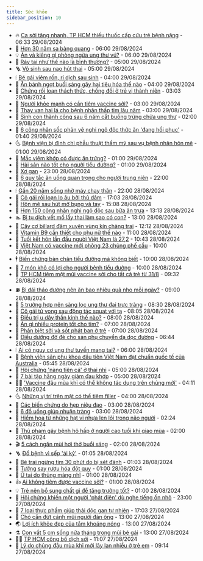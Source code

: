 ```yaml
---
title: Sức khỏe
sidebar_position: 10
---
```


<!-- vnexpress-suc-khoe:START -->
- 🔥 [Ca sởi tăng nhanh, TP HCM thiếu thuốc cấp cứu trẻ bệnh nặng](https://vnexpress.net/ca-soi-tang-nhanh-tp-hcm-thieu-thuoc-cap-cuu-tre-benh-nang-4787076.html) - 06:33 29/08/2024
- 🥰 [Hơn 30 năm sa bàng quang](https://vnexpress.net/hon-30-nam-sa-bang-quang-4787081.html) - 06:00 29/08/2024
- 💡 [Ăn và kiêng gì phòng ngừa ung thư vú?](https://vnexpress.net/an-va-kieng-gi-phong-ngua-ung-thu-vu-4786951.html) - 06:00 29/08/2024
- 🤗 [Ráy tai như thế nào là bình thường?](https://vnexpress.net/ray-tai-nhu-the-nao-la-binh-thuong-4786834.html) - 05:00 29/08/2024
- 🪜 [Vô sinh sau nạo hút thai](https://vnexpress.net/vo-sinh-sau-nao-hut-thai-4786801.html) - 05:00 29/08/2024
- 🕯 [Bé gái viêm rốn, rỉ dịch sau sinh](https://vnexpress.net/be-gai-viem-ron-ri-dich-sau-sinh-4786876.html) - 04:00 29/08/2024
- 🤭 [Ăn bánh ngọt buổi sáng gây hại tiêu hóa thế nào](https://vnexpress.net/an-banh-ngot-buoi-sang-gay-hai-tieu-hoa-the-nao-4786798.html) - 04:00 29/08/2024
- 👀 [Chứng rối loạn thách thức, chống đối ở trẻ vị thành niên](https://vnexpress.net/chung-roi-loan-thach-thuc-chong-doi-o-tre-vi-thanh-nien-4786825.html) - 03:03 29/08/2024
- 🌋 [Người khỏe mạnh có cần tiêm vaccine sởi?](https://vnexpress.net/nguoi-khoe-manh-co-can-tiem-vaccine-soi-4786947.html) - 03:00 29/08/2024
- 🫶 [Thay van hai lá cho bệnh nhân thấp tim lâu năm](https://vnexpress.net/thay-van-hai-la-cho-benh-nhan-thap-tim-lau-nam-4786873.html) - 03:00 29/08/2024
- 🦆 [Sinh con thành công sau 6 năm cắt buồng trứng chữa ung thư](https://vnexpress.net/sinh-con-thanh-cong-sau-6-nam-cat-buong-trung-chua-ung-thu-4786868.html) - 02:00 29/08/2024
- 🚀 [6 công nhân sốc phản vệ nghi ngộ độc thức ăn &#39;đang hồi phục&#39;](https://vnexpress.net/6-nguoi-soc-phan-ve-nghi-ngo-doc-thuc-an-dang-hoi-phuc-4786933.html) - 01:40 29/08/2024
- 🌜 [Bệnh viện bị đình chỉ phẫu thuật thẩm mỹ sau vụ bệnh nhân hôn mê](https://vnexpress.net/benh-vien-bi-dinh-chi-phau-thuat-tham-my-sau-ca-benh-nhan-hon-me-4786918.html) - 01:00 29/08/2024
- 🧰 [Mắc viêm khớp có được ăn trứng?](https://vnexpress.net/mac-viem-khop-co-duoc-an-trung-4786718.html) - 01:00 29/08/2024
- 💫 [Hải sản nào tốt cho người tiểu đường?](https://vnexpress.net/hai-san-nao-tot-cho-nguoi-tieu-duong-4786693.html) - 01:00 29/08/2024
- 🌝 [Xơ gan](https://vnexpress.net/xo-gan-4785666.html) - 23:00 28/08/2024
- 🗽 [6 quy tắc ăn uống quan trọng cho người trung niên](https://vnexpress.net/6-quy-tac-an-uong-quan-trong-cho-nguoi-trung-nien-4786449.html) - 22:00 28/08/2024
- 🕯 [Gần 20 năm sống nhờ máy chạy thận](https://vnexpress.net/gan-20-nam-song-nho-vao-may-chay-than-4785465.html) - 22:00 28/08/2024
- 🦅 [Cô gái rối loạn lo âu bởi thủ dâm](https://vnexpress.net/co-gai-roi-loan-lo-au-boi-thu-dam-4777872.html) - 17:03 28/08/2024
- 🦆 [Hôn mê sau hút mỡ bụng và tay](https://vnexpress.net/hon-me-sau-hut-mo-bung-va-tay-4786862.html) - 15:08 28/08/2024
- 🎊 [Hơn 150 công nhân nghi ngộ độc sau bữa ăn trưa](https://vnexpress.net/hon-150-cong-nhan-nghi-ngo-doc-sau-bua-an-trua-4786854.html) - 13:13 28/08/2024
- 🏊 [Bị tụ dịch vết mổ lấy thai làm sao có con?](https://vnexpress.net/bi-tu-dich-vet-mo-lay-thai-lam-sao-co-con-4786715.html) - 13:00 28/08/2024
- 📝 [Cây cơ billard đâm xuyên vùng kín chàng trai](https://vnexpress.net/cay-co-billard-dam-xuyen-vung-kin-chang-trai-4786692.html) - 12:12 28/08/2024
- 💯 [Vitamin B9 cần thiết cho phụ nữ thế nào](https://vnexpress.net/vitamin-b9-can-thiet-cho-phu-nu-the-nao-4786586.html) - 11:00 28/08/2024
- 🌊 [Tuổi kết hôn lần đầu người Việt Nam là 27,2](https://vnexpress.net/tuoi-ket-hon-lan-dau-nguoi-viet-nam-la-27-2-4786789.html) - 10:43 28/08/2024
- 🚀 [Việt Nam có vaccine mới phòng 23 chủng phế cầu](https://vnexpress.net/viet-nam-co-vaccine-moi-phong-23-chung-phe-cau-4786806.html) - 10:00 28/08/2024
- 🕴 [Biến chứng bàn chân tiểu đường mà không biết](https://vnexpress.net/bien-chung-ban-chan-tieu-duong-ma-khong-biet-4786682.html) - 10:00 28/08/2024
- 🗽 [7 món khô có lợi cho người bệnh tiểu đường](https://vnexpress.net/7-mon-kho-co-loi-cho-nguoi-benh-tieu-duong-4786435.html) - 10:00 28/08/2024
- 🎡 [TP HCM tiêm một mũi vaccine sởi cho tất cả trẻ từ 31/8](https://vnexpress.net/tp-hcm-tiem-mot-mui-vaccine-soi-cho-tat-ca-tre-tu-31-8-4786661.html) - 09:32 28/08/2024
- ⛽️ [Bị đái tháo đường nên ăn bao nhiêu quả nho mỗi ngày?](https://vnexpress.net/bi-dai-thao-duong-nen-an-bao-nhieu-qua-nho-moi-ngay-4786662.html) - 09:00 28/08/2024
- 🦆 [5 trường hợp nên sàng lọc ung thư đại trực tràng](https://vnexpress.net/5-truong-hop-nen-sang-loc-ung-thu-dai-truc-trang-4786581.html) - 08:30 28/08/2024
- 🤩 [Cô gái tử vong sau động tác squat với tạ](https://vnexpress.net/co-gai-tu-vong-sau-dong-tac-squat-voi-ta-4786720.html) - 08:05 28/08/2024
- 🦒 [Điều trị u dây thần kinh thế nào?](https://vnexpress.net/dieu-tri-u-day-than-kinh-the-nao-4786649.html) - 08:00 28/08/2024
- 💫 [Ăn gì nhiều protein tốt cho tim?](https://vnexpress.net/an-gi-nhieu-protein-tot-cho-tim-4786640.html) - 07:00 28/08/2024
- 🐘 [Phân biệt sởi và sốt phát ban ở trẻ](https://vnexpress.net/phan-biet-soi-va-sot-phat-ban-o-tre-4786605.html) - 07:00 28/08/2024
- 🚀 [Điều dưỡng đỡ đẻ cho sản phụ chuyển dạ dọc đường](https://vnexpress.net/dieu-duong-do-de-cho-san-phu-chuyen-da-doc-duong-4786650.html) - 06:44 28/08/2024
- 🕯 [Ai có nguy cơ ung thư tuyến mang tai?](https://vnexpress.net/ai-co-nguy-co-ung-thu-tuyen-mang-tai-4786637.html) - 06:00 28/08/2024
- 🦏 [Bệnh viện sản phụ khoa đầu tiên Việt Nam đạt chuẩn quốc tế của Australia](https://vnexpress.net/benh-vien-san-phu-khoa-dau-tien-viet-nam-dat-chuan-quoc-te-cua-australia-4786600.html) - 05:45 28/08/2024
- 🦄 [Hội chứng &#39;nàng tiên cá&#39; ở thai nhi](https://vnexpress.net/hoi-chung-nang-tien-ca-o-thai-nhi-4786629.html) - 05:00 28/08/2024
- 🦒 [7 bài tập hằng ngày giảm đau khớp](https://vnexpress.net/7-bai-tap-hang-ngay-giam-dau-khop-4786066.html) - 05:00 28/08/2024
- 👨‍🏫 [&#39;Vaccine đậu mùa khỉ có thể không tác dụng trên chủng mới&#39;](https://vnexpress.net/vaccine-dau-mua-khi-co-the-khong-tac-dung-tren-chung-moi-4786608.html) - 04:11 28/08/2024
- 🌜 [Những vị trí trên mặt có thể tiêm filler](https://vnexpress.net/nhung-vi-tri-tren-mat-co-the-tiem-filler-4786504.html) - 04:00 28/08/2024
- 🚀 [Các biến chứng do hẹp niệu đạo](https://vnexpress.net/cac-bien-chung-do-hep-nieu-dao-4786512.html) - 03:00 28/08/2024
- 💃 [6 đồ uống giúp nhuận tràng](https://vnexpress.net/6-do-uong-giup-nhuan-trang-4786079.html) - 03:00 28/08/2024
- 💯 [Hiểm họa từ những hạt vi nhựa len lỏi trong não người](https://vnexpress.net/hiem-hoa-tu-nhung-hat-vi-nhua-len-loi-trong-nao-nguoi-4786440.html) - 02:24 28/08/2024
- 🤔 [Thủ phạm gây bệnh hô hấp ở người cao tuổi khi giao mùa](https://vnexpress.net/thu-pham-gay-benh-ho-hap-o-nguoi-cao-tuoi-khi-giao-mua-4786497.html) - 02:00 28/08/2024
- 🎬 [5 cách ngăn mùi hơi thở buổi sáng](https://vnexpress.net/5-cach-ngan-mui-hoi-tho-buoi-sang-4786394.html) - 02:00 28/08/2024
- 🪜 [Đổ bệnh vì sếp &#39;ái kỷ&#39;](https://vnexpress.net/do-benh-vi-sep-ai-ky-4784071.html) - 01:05 28/08/2024
- 🦣 [Bé trai ngừng tim 30 phút do bị sét đánh](https://vnexpress.net/be-trai-ngung-tim-30-phut-do-bi-set-danh-4786498.html) - 01:03 28/08/2024
- 🧐 [Tưởng say rượu hóa đột quỵ](https://vnexpress.net/tuong-say-ruou-hoa-dot-quy-4786300.html) - 01:00 28/08/2024
- 🤡 [Ù tai do thủng màng nhĩ](https://vnexpress.net/u-tai-do-thung-mang-nhi-4786434.html) - 01:00 28/08/2024
- 👍 [Ai không tiêm được vaccine sởi?](https://vnexpress.net/ai-khong-tiem-duoc-vaccine-soi-4786415.html) - 01:00 28/08/2024
- 💡 [Trẻ nên bổ sung chất gì để tăng trưởng tốt?](https://vnexpress.net/tre-nen-bo-sung-chat-gi-de-tang-truong-tot-4786397.html) - 01:00 28/08/2024
- 💯 [Hội chứng khiến một người &#39;phát điên&#39; dù nghe tiếng ồn nhỏ](https://vnexpress.net/hoi-chung-khien-mot-nguoi-phat-dien-du-nghe-tieng-on-nho-4786351.html) - 23:00 27/08/2024
- 🧠 [7 loại thực phẩm giúp thải độc gan tự nhiên](https://vnexpress.net/7-loai-thuc-pham-giup-thai-doc-gan-tu-nhien-4785624.html) - 17:03 27/08/2024
- 🎡 [Chó cắn đứt cánh mũi người đàn ông](https://vnexpress.net/cho-hang-xom-can-dut-canh-mui-nguoi-dan-ong-4786388.html) - 13:00 27/08/2024
- 🌏 [Lợi ích khỏe đẹp của tắm khoáng nóng](https://vnexpress.net/loi-ich-khoe-dep-cua-tam-khoang-nong-4786407.html) - 13:00 27/08/2024
- ⚗️ [Con vắt 5 cm sống nửa tháng trong mũi bé gái](https://vnexpress.net/con-vat-5-cm-song-nua-thang-trong-mui-be-gai-4786280.html) - 13:00 27/08/2024
- 👨‍🏫 [TP HCM công bố dịch sởi](https://vnexpress.net/tp-hcm-cong-bo-dich-soi-4786391.html) - 11:07 27/08/2024
- 🤖 [Lý do chủng đậu mùa khỉ mới lây lan nhiều ở trẻ em](https://vnexpress.net/ly-do-chung-dau-mua-khi-moi-lay-lan-nhieu-o-tre-em-4786288.html) - 09:14 27/08/2024<!-- vnexpress-suc-khoe:END -->
